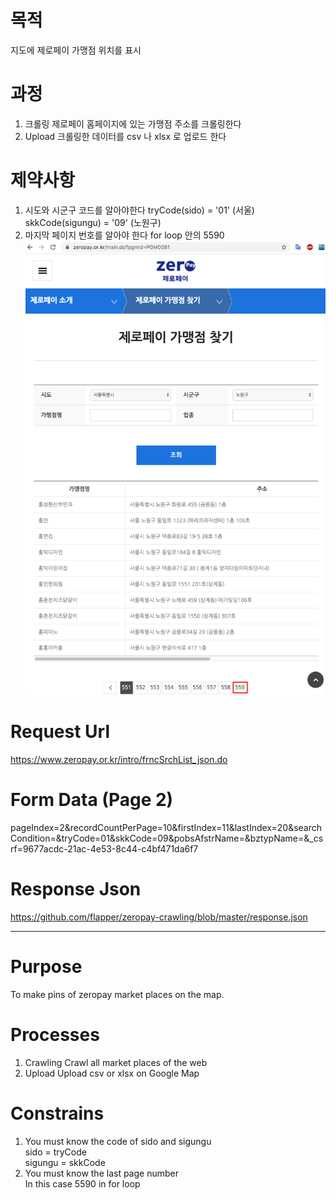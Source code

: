 # 목적
지도에 제로페이 가맹점 위치를 표시

# 과정
1. 크롤링
제로페이 홈페이지에 있는 가맹점 주소를 크롤링한다
2. Upload
크롤링한 데이터를 csv 나 xlsx 로 업로드 한다

# 제약사항
1. 시도와 시군구 코드를 알아야한다
tryCode(sido) = '01' (서울)  
skkCode(sigungu) = '09' (노원구)  
2. 마지막 페이지 번호를 알아야 한다
for loop 안의 5590
![last_page](https://github.com/flapper/zeropay-crawling/blob/master/last_page.png)

# Request Url
https://www.zeropay.or.kr/intro/frncSrchList_json.do

# Form Data (Page 2)
pageIndex=2&recordCountPerPage=10&firstIndex=11&lastIndex=20&searchCondition=&tryCode=01&skkCode=09&pobsAfstrName=&bztypName=&_csrf=9677acdc-21ac-4e53-8c44-c4bf471da6f7

# Response Json
https://github.com/flapper/zeropay-crawling/blob/master/response.json

---


# Purpose
To make pins of zeropay market places on the map.

# Processes
1. Crawling
Crawl all market places of the web
2. Upload
Upload csv or xlsx on Google Map

# Constrains
1. You must know the code of sido and sigungu  
sido = tryCode  
sigungu = skkCode  
2. You must know the last page number  
In this case 5590 in for loop
